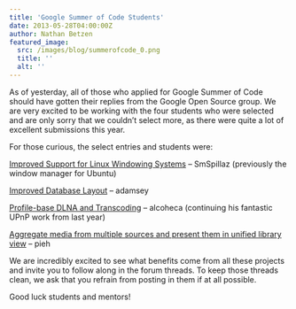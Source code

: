 ```yaml
---
title: 'Google Summer of Code Students'
date: 2013-05-28T04:00:00Z
author: Nathan Betzen
featured_image:
  src: /images/blog/summerofcode_0.png
  title: ''
  alt: ''
---
```

As of yesterday, all of those who applied for Google Summer of Code should have gotten their replies from the Google Open Source group. We are very excited to be working with the four students who were selected and are only sorry that we couldn’t select more, as there were quite a lot of excellent submissions this year.

 For those curious, the select entries and students were:

 [Improved Support for Linux Windowing Systems](https://forum.kodi.tv/showthread.php?tid=165945) – SmSpillaz (previously the window manager for Ubuntu)

 [Improved Database Layout](https://forum.kodi.tv/showthread.php?tid=165929) – adamsey

 [Profile-base DLNA and Transcoding](https://forum.kodi.tv/showthread.php?tid=162225) – alcoheca (continuing his fantastic UPnP work from last year)

 [Aggregate media from multiple sources and present them in unified library view](https://forum.kodi.tv/showthread.php?tid=165024) – pieh

 We are incredibly excited to see what benefits come from all these projects and invite you to follow along in the forum threads. To keep those threads clean, we ask that you refrain from posting in them if at all possible.

 Good luck students and mentors!

 